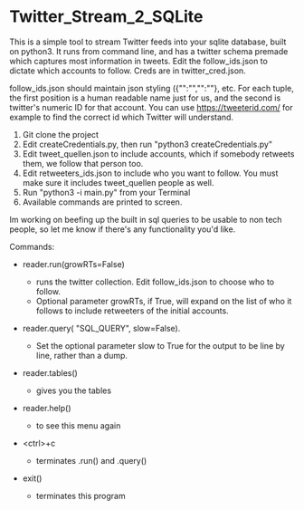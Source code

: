 # Twitter_Stream_2_SQLite

This is a simple tool to stream Twitter feeds into your sqlite database, built on python3. It runs from command line, and has a twitter schema premade which captures most information in tweets. 
Edit the follow_ids.json to dictate which accounts to follow. Creds are in twitter_cred.json.

follow_ids.json should maintain json styling ({"":"","":""}, etc. For each tuple, the first position is a human readable name just for us, and the second is twitter's numeric ID for that account. You can use https://tweeterid.com/ for example to find the correct id which Twitter will understand.

1. Git clone the project
2. Edit createCredentials.py, then run "python3 createCredentials.py"
3. Edit tweet_quellen.json to include accounts, which if somebody retweets them, we follow that person too.
3. Edit retweeters_ids.json to include who you want to follow. You must make sure it includes tweet_quellen people as well.
4. Run "python3 -i main.py" from your Terminal
5. Available commands are printed to screen.


Im working on beefing up the built in sql queries to be usable to non tech people, so let me know if there's any functionality you'd like.



Commands:

* reader.run(growRTs=False) 					
  * runs the twitter collection. Edit follow_ids.json to choose who to follow.				
  * Optional parameter growRTs, if True, will expand on the list of who it follows to include retweeters of the initial accounts. 
  
* reader.query( "SQL_QUERY", slow=False). 	
  * Set the optional parameter slow to True for the output to be line by line, rather than a dump.

* reader.tables() 				
  * gives you the tables

* reader.help() 				
  * to see this menu again

* \<ctrl\>+c 					
  * terminates .run() and .query()

* exit() 					
  * terminates this program
